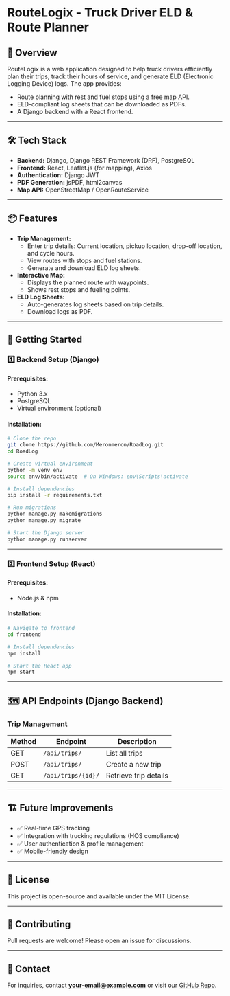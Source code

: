 # RouteLogix - Truck Driver ELD & Route Planner

## 🚛 Overview

RouteLogix is a web application designed to help truck drivers efficiently plan their trips, track their hours of service, and generate ELD (Electronic Logging Device) logs. The app provides:

- Route planning with rest and fuel stops using a free map API.
- ELD-compliant log sheets that can be downloaded as PDFs.
- A Django backend with a React frontend.

---

## 🛠 Tech Stack

- **Backend:** Django, Django REST Framework (DRF), PostgreSQL
- **Frontend:** React, Leaflet.js (for mapping), Axios
- **Authentication:** Django JWT
- **PDF Generation:** jsPDF, html2canvas
- **Map API:** OpenStreetMap / OpenRouteService

---

## 📦 Features

- **Trip Management:**
  - Enter trip details: Current location, pickup location, drop-off location, and cycle hours.
  - View routes with stops and fuel stations.
  - Generate and download ELD log sheets.
- **Interactive Map:**
  - Displays the planned route with waypoints.
  - Shows rest stops and fueling points.
- **ELD Log Sheets:**
  - Auto-generates log sheets based on trip details.
  - Download logs as PDF.

---

## 🚀 Getting Started

### 1️⃣ Backend Setup (Django)

#### Prerequisites:

- Python 3.x
- PostgreSQL
- Virtual environment (optional)

#### Installation:

```bash
# Clone the repo
git clone https://github.com/Meronmeron/RoadLog.git
cd RoadLog

# Create virtual environment
python -m venv env
source env/bin/activate  # On Windows: env\Scripts\activate

# Install dependencies
pip install -r requirements.txt

# Run migrations
python manage.py makemigrations
python manage.py migrate

# Start the Django server
python manage.py runserver
```

---

### 2️⃣ Frontend Setup (React)

#### Prerequisites:

- Node.js & npm

#### Installation:

```bash
# Navigate to frontend
cd frontend

# Install dependencies
npm install

# Start the React app
npm start
```

---

## 🗺️ API Endpoints (Django Backend)

### **Trip Management**

| Method | Endpoint           | Description           |
| ------ | ------------------ | --------------------- |
| GET    | `/api/trips/`      | List all trips        |
| POST   | `/api/trips/`      | Create a new trip     |
| GET    | `/api/trips/{id}/` | Retrieve trip details |

---

## 🏗 Future Improvements

- ✅ Real-time GPS tracking
- ✅ Integration with trucking regulations (HOS compliance)
- ✅ User authentication & profile management
- ✅ Mobile-friendly design

---

## 📜 License

This project is open-source and available under the MIT License.

---

## 💬 Contributing

Pull requests are welcome! Please open an issue for discussions.

---

## 📧 Contact

For inquiries, contact **your-email@example.com** or visit our [GitHub Repo](https://github.com/Meronmeron/RoadLog.git).
